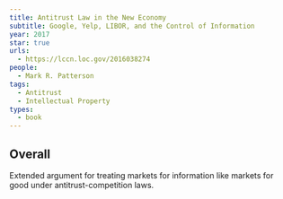 ```yaml
---
title: Antitrust Law in the New Economy
subtitle: Google, Yelp, LIBOR, and the Control of Information
year: 2017
star: true
urls:
  - https://lccn.loc.gov/2016038274
people:
  - Mark R. Patterson
tags:
  - Antitrust
  - Intellectual Property
types:
  - book
---
```


## Overall

Extended argument for treating markets for information like markets for good under antitrust-competition laws.
